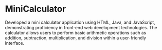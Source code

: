 # MiniCalculator
Developed a mini calculator application using HTML, Java, and JavaScript, demonstrating proficiency in front-end web development technologies. The calculator allows users to perform basic arithmetic operations such as addition, subtraction, multiplication, and division within a user-friendly interface.
